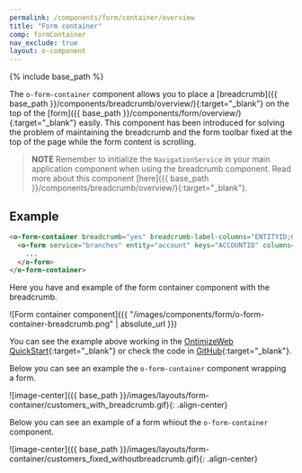 ```yaml
---
permalink: /components/form/container/overview
title: "Form container"
comp: formContainer
nav_exclude: true
layout: o-component
---
```


{% include base_path %}

The `o-form-container` component allows you to place a [breadcrumb]({{ base_path }}/components/breadcrumb/overview/){:target="_blank"} on the top of the [form]({{ base_path }}/components/form/overview/){:target="_blank"} easily. This component has been introduced for solving the problem of maintaining the breadcrumb and the form toolbar fixed at the top of the page while the form content is scrolling.

>**NOTE** Remember to initialize the `NavigationService` in your main application component when using the breadcrumb component. Read more about this component [here]({{ base_path }}/components/breadcrumb/overview/){:target="_blank"}.

## Example

```html
<o-form-container breadcrumb="yes" breadcrumb-label-columns="ENTITYID;OFFICEID;CDID;ANID" breadcrumb-separator="-">
  <o-form service="branches" entity="account" keys="ACCOUNTID" columns="ACCOUNTID;BALANCE;ENTITYID;OFFICEID;CDID;ANID;CCOUNTTYP" header-actions="R;U;D" show-header-navigation="yes">
    ...
  </o-form>
</o-form-container>
```

Here you have and example of the form container component with the breadcrumb.

![Form container component]({{ "/images/components/form/o-form-container-breadcrumb.png" | absolute_url }})

You can see the example above working in the [OntimizeWeb QuickStart](https://try.imatia.com/ontimizeweb/quickstart/main/accounts/19952?isdetail=true){:target="_blank"} or check the code in [GitHub](https://github.com/OntimizeWeb/ontimize-web-ngx-quickstart/blob/master/src/app/main/accounts/detail/accounts-detail.component.html){:target="_blank"}.

Below you can see an example the `o-form-container` component wrapping a form.

![image-center]({{ base_path }}/images/layouts/form-container/customers_with_breadcrumb.gif){: .align-center}

Below you can see an example of a form whiout the `o-form-container` component.

![image-center]({{ base_path }}/images/layouts/form-container/customers_fixed_withoutbreadcrumb.gif){: .align-center}
